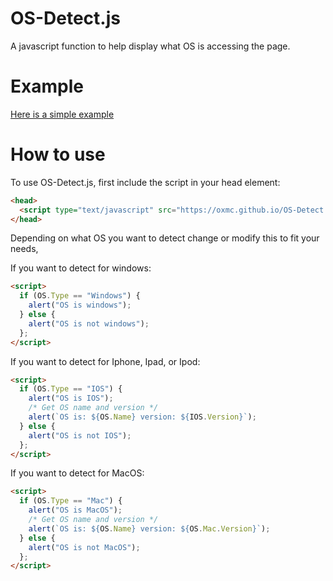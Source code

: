 # OS-Detect.js
A javascript function to help display what OS is accessing the page.

# Example
<a href="https://oxmc.github.io/OS-Detect.js/example.html">Here is a simple example</a>

# How to use

To use OS-Detect.js, first include the script in your head element:

```html
<head>
  <script type="text/javascript" src="https://oxmc.github.io/OS-Detect.js/OS-Detect.js"></script>
</head>
```

Depending on what OS you want to detect change or modify this to fit your needs,

If you want to detect for windows:
```html
<script>
  if (OS.Type == "Windows") {
    alert("OS is windows");
  } else {
    alert("OS is not windows");
  };
</script>
```

If you want to detect for Iphone, Ipad, or Ipod:
```html
<script>
  if (OS.Type == "IOS") {
    alert("OS is IOS");
    /* Get OS name and version */
    alert(`OS is: ${OS.Name} version: ${IOS.Version}`);
  } else {
    alert("OS is not IOS");
  };
</script>
```

If you want to detect for MacOS:
```html
<script>
  if (OS.Type == "Mac") {
    alert("OS is MacOS");
    /* Get OS name and version */
    alert(`OS is: ${OS.Name} version: ${OS.Mac.Version}`);
  } else {
    alert("OS is not MacOS");
  };
</script>
```
